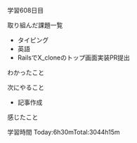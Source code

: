 学習608日目

取り組んだ課題一覧

- タイピング
- 英語
- RailsでX_cloneのトップ画面実装PR提出

わかったこと

次にやること

- 記事作成


感じたこと

学習時間 Today:6h30mTotal:3044h15m